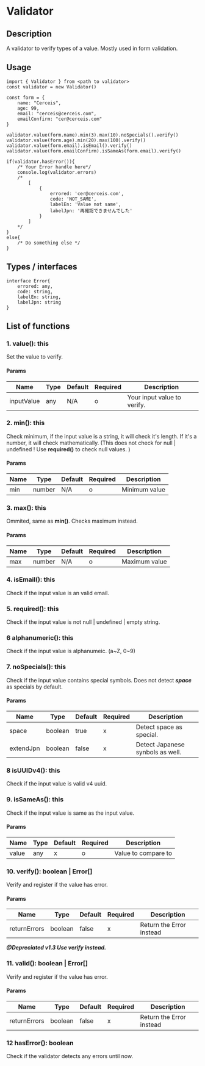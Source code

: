 # Validator

## Description
A validator to verify types of a value. Mostly used in form validation.

## Usage
```
import { Validator } from <path to validator>
const validator = new Validator()

const form = {
    name: "Cerceis",
    age: 99,
    email: "cerceis@cerceis.com",
    emailConfirm: "cer@cerceis.com"
}

validator.value(form.name).min(3).max(10).noSpecials().verify()
validator.value(form.age).min(20).max(100).verify()
validator.value(form.email).isEmail().verify()
validator.value(form.emailConfirm).isSameAs(form.email).verify()

if(validator.hasError()){
    /* Your Error handle here*/
    console.log(validator.errors)
    /*
        [
            {
                errored: 'cer@cerceis.com',
                code: 'NOT_SAME',
                labelEn: 'Value not same',
                labelJpn: '再確認できませんでした'
            }
        ]
    */
}
else{
    /* Do something else */
}
```

## Types / interfaces
```
interface Error{
    errored: any,
    code: string,
    labelEn: string,
    labelJpn: string
}
```

## List of functions
### 1. value(): this
Set the value to verify.
#### Params
|Name|Type|Default|Required|Description|
|--|--|--|--|--|
|inputValue|any|N/A|o|Your input value to verify.|

### 2. min(): this
Check minimum, if the input value is a string, it will check it's length. If it's a number, it will check mathematically. (This does not check for null | undefined ! Use **required()** to check null values. )
#### Params
|Name|Type|Default|Required|Description|
|--|--|--|--|--|
|min|number|N/A|o|Minimum value|

### 3. max(): this
Ommited, same as **min()**. Checks maximum instead.
#### Params
|Name|Type|Default|Required|Description|
|--|--|--|--|--|
|max|number|N/A|o|Maximum value|

### 4. isEmail(): this
Check if the input value is an valid email.

### 5. required(): this
Check if the input value is not null | undefined | empty string.

### 6 alphanumeric(): this
Check if the input value is alphanumeic. (a~Z, 0~9)

### 7. noSpecials(): this
Check if the input value contains special symbols. Does not detect ***space*** as specials by default.
#### Params
|Name|Type|Default|Required|Description|
|--|--|--|--|--|
|space|boolean|true|x|Detect space as special.|
|extendJpn|boolean|false|x|Detect Japanese synbols as well.|

### 8 isUUIDv4(): this
Check if the input value is valid v4 uuid.

### 9. isSameAs(): this
Check if the input value is same as the input value.
#### Params
|Name|Type|Default|Required|Description|
|--|--|--|--|--|
|value|any|x|o|Value to compare to|

### 10. verify(): boolean | Error[]
Verify and register if the value has error.
#### Params
|Name|Type|Default|Required|Description|
|--|--|--|--|--|
|returnErrors|boolean|false|x|Return the Error instead|

***@Depreciated v1.3 Use verify instead.***
### 11. valid(): boolean | Error[]
Verify and register if the value has error.
#### Params
|Name|Type|Default|Required|Description|
|--|--|--|--|--|
|returnErrors|boolean|false|x|Return the Error instead|

### 12 hasError(): boolean
Check if the validator detects any errors until now.